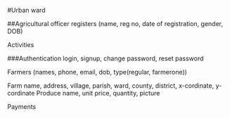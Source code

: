 #Urban ward
    

##Agricultural officer
    registers (name, reg no, date of registration, gender, DOB)

Activities

###Authentication
    login, signup, change password, reset password

Farmers
        (names, phone, email, dob, type(regular, farmerone))

Farm
    name, address, village, parish, ward, county, district, x-cordinate, y-cordinate
Produce
    name, unit price, quantity, picture

Payments